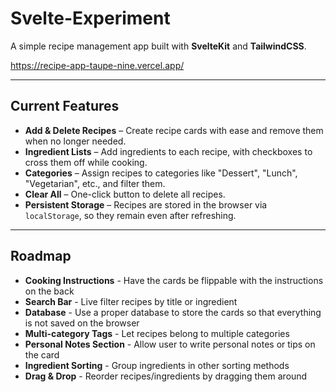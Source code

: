# Svelte-Experiment

A simple recipe management app built with **SvelteKit** and **TailwindCSS**.  

https://recipe-app-taupe-nine.vercel.app/

---

## Current Features

- **Add & Delete Recipes** – Create recipe cards with ease and remove them when no longer needed.
- **Ingredient Lists** – Add ingredients to each recipe, with checkboxes to cross them off while cooking.
- **Categories** – Assign recipes to categories like "Dessert", "Lunch", "Vegetarian", etc., and filter them.
- **Clear All** – One-click button to delete all recipes.
- **Persistent Storage** – Recipes are stored in the browser via `localStorage`, so they remain even after refreshing.

---

## Roadmap

- **Cooking Instructions** - Have the cards be flippable with the instructions on the back 
- **Search Bar** - Live filter recipes by title or ingredient
- **Database** - Use a proper database to store the cards so that everything is not saved on the browser
- **Multi-category Tags** - Let recipes belong to multiple categories
- **Personal Notes Section** - Allow user to write personal notes or tips on the card
- **Ingredient Sorting** - Group ingredients in other sorting methods
- **Drag & Drop** - Reorder recipes/ingredients by dragging them around

